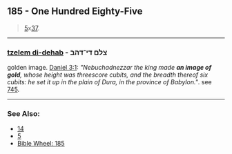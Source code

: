 ## 185 - One Hundred Eighty-Five
> [5](5)x[37](37).

---

### [tzelem di-dehab](/keys/TzLM.DI-DHB) - צלם די־דהב
golden image. [Daniel 3:1](https://biblehub.com/daniel/3-1.htm): *"Nebuchadnezzar the king made **an image of gold**, whose height was threescore cubits, and the breadth thereof six cubits: he set it up in the plain of Dura, in the province of Babylon."*. see [745](745).

---

### See Also:

- [14](14)
- [5](5)
- [Bible Wheel: 185](https://www.biblewheel.com//GR/GR_Database.php?SearchBy_Gematria=185)
